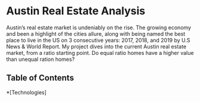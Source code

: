# Austin Real Estate Analysis

Austin’s real estate market is undeniably on the rise.  The growing economy and been a highlight of the cities allure, along with being named the best place to live in the US on 3 consecutive years: 2017, 2018, and 2019 by U.S News & World Report.  My project dives into the current Austin real estate market, from a ratio starting point.  Do equal ratio homes have a higher value than unequal ration homes?   


## Table of Contents

*[Technologies]